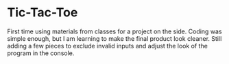 # Tic-Tac-Toe
First time using materials from classes for a project on the side. Coding was simple enough, but I am
learning to make the final product look cleaner. Still adding a few pieces to exclude invalid inputs
and adjust the look of the program in the console.
